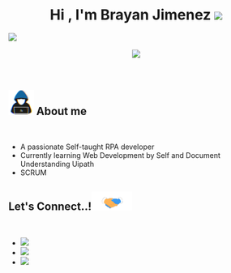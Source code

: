 <h1 align="center"><b>Hi , I'm Brayan Jimenez </b><img src="https://media.giphy.com/media/hvRJCLFzcasrR4ia7z/giphy.gif" width="35"></h1>
<img src="https://i.imgur.com/ZJip6ug.jpg">
<p align="center">
  <a href="https://github.com/DenverCoder1/readme-typing-svg"><img src="https://readme-typing-svg.herokuapp.com?font=Time+New+Roman&color=cyan&size=25&center=true&vCenter=true&width=600&height=100&lines=Brayan+Jimenez..&hearts;++;Self-taught+RPA+Developer,;Software+Developer+Student,;Active+Learner/Researcher,;Love+to+learn+new+stuffs..<3"></a>
</p>


<br>



	
## <picture><img src = "https://github.com/0xAbdulKhalid/0xAbdulKhalid/raw/main/assets/mdImages/about_me.gif" width = 50px></picture> **About me**



<br>

- A passionate Self-taught RPA developer
- Currently learning Web Development by Self and Document Understanding Uipath
- SCRUM


## <b> Let's Connect..!</b><img src="https://github.com/0xAbdulKhalid/0xAbdulKhalid/raw/main/assets/mdImages/handshake.gif" width ="80">
<br>
<div align='left'>

<ul>

<li>
<a href="https://wa.link/fu29eh" target="_blank">
<img src="https://img.shields.io/badge/WhatsApp-25D366?style=for-the-badge&logo=whatsapp&logoColor=white"/>
</a>
</li>

<li>
<a href="https://www.linkedin.com/in/brayan-david-jimenez-orozco-774ab0270/" target="_blank">
<img src="https://img.shields.io/badge/linkedin-%230077B5.svg?style=for-the-badge&logo=linkedin&logoColor=white"/>
</a>
</li>

<li>
<a href="https://drive.google.com/drive/folders/1l9z8KMcm5OL6WExkQ9ej-JBxU8MKduEC?usp=sharing">
<img src="https://img.shields.io/badge/Google%20Drive-4285F4?style=for-the-badge&logo=googledrive&logoColor=white"/>
</a>
</li>
